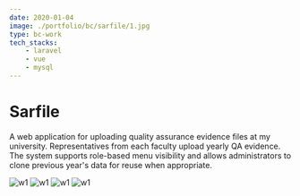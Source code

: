 ```yaml
---
date: 2020-01-04
image: ./portfolio/bc/sarfile/1.jpg
type: bc-work
tech_stacks:
    - laravel
    - vue
    - mysql
---
```


# Sarfile

A web application for uploading quality assurance evidence files at my university. Representatives from each faculty upload yearly QA evidence. The system supports role-based menu visibility and allows administrators to clone previous year's data for reuse when appropriate.

<!-- more -->

![w1](/portfolio/bc/sarfile/1.jpg)
![w1](/portfolio/bc/sarfile/2.jpg)
![w1](/portfolio/bc/sarfile/3.jpg)
![w1](/portfolio/bc/sarfile/4.jpg)
